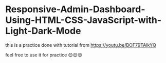 # Responsive-Admin-Dashboard-Using-HTML-CSS-JavaScript-with-Light-Dark-Mode
this is a practice done with tutorial from https://youtu.be/BOF79TAIkYQ

feel free to use it for practice 😊😊😊
